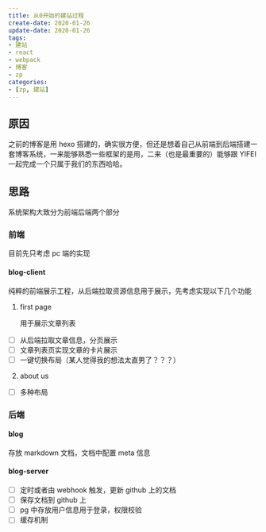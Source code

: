 ```yaml
---
title: 从0开始的建站过程
create-date: 2020-01-26 
update-date: 2020-01-26
tags:
- 建站
- react
- webpack
- 博客
- zp
categories:
- [zp, 建站]
---
```


## 原因

之前的博客是用 hexo 搭建的，确实很方便，但还是想着自己从前端到后端搭建一套博客系统，一来能够熟悉一些框架的是用，二来（也是最重要的）能够跟 YIFEI 一起完成一个只属于我们的东西哈哈。

## 思路

系统架构大致分为前端后端两个部分

### 前端
目前先只考虑 pc 端的实现

#### blog-client

纯粹的前端展示工程，从后端拉取资源信息用于展示，先考虑实现以下几个功能

1. first page

    用于展示文章列表

- [ ] 从后端拉取文章信息，分页展示
- [ ] 文章列表页实现文章的卡片展示
- [ ] 一键切换布局（某人觉得我的想法太直男了？？？）

2. about us

- [ ] 多种布局

### 后端

#### blog

存放 markdown 文档，文档中配置 meta 信息

#### blog-server

- [ ] 定时或者由 webhook 触发，更新 github 上的文档
- [ ] 保存文档到 github 上
- [ ] pg 中存放用户信息用于登录，权限校验
- [ ] 缓存机制
